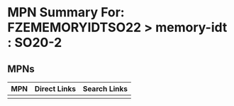 



# MPN Summary For: FZEMEMORYIDTSO22 > memory-idt : SO20-2

## MPNs
  

|MPN|Direct Links|Search Links|
| :--- | :--- | :--- |
||||

